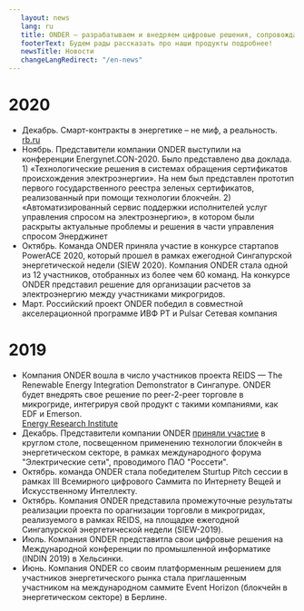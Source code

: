 ```yaml
---
   layout: news
   lang: ru
   title: ONDER — разрабатываем и внедряем цифровые решения, сопровождаем преобразования в энергетике промышленности
   footerText: Будем рады рассказать про наши продукты подробнее!
   newsTitle: Новости
   changeLangRedirect: "/en-news"
---
```


# 2020
- Декабрь. Смарт-контракты в энергетике – не миф, а реальность.   
  [rb.ru](https://rb.ru/news/onder-pulsar/)
- Ноябрь. Представители компании ONDER выступили на конференции Energynet.CON-2020. Было представлено два доклада. 1) «Технологические решения в системах обращения сертификатов происхождения электроэнергии». На нем был представлен прототип первого государственного реестра зеленых сертификатов, реализованный при помощи технологии блокчейн. 2) «Автоматизированный сервис поддержки исполнителей услуг управления спросом на электроэнергию», в котором были раскрыты актуальные проблемы и решения в части управления спросом Энерджинет
- Октябрь. Команда ONDER приняла участие в конкурсе стартапов PowerACE 2020, который прошел в рамках ежегодной Сингапурской энергетической недели (SIEW 2020). Компания ONDER стала одной из 12 участников, отобранных из более чем 60 команд. На конкурсе ONDER представил решение для организации расчетов за электроэнергию между участниками микрогридов.
- Март. Российский проект ONDER победил в совместной акселерационной программе ИВФ РТ и Pulsar Сетевая компания
  
   
# 2019
- Компания ONDER вошла в число участников проекта REIDS — The Renewable Energy Integration Demonstrator в Сингапуре. ONDER будет внедрять свое решение по peer-2-peer торговле в микрогриде, интегрируя свой продукт с такими компаниями, как EDF и Emerson.<br><a href="http://erian.ntu.edu.sg/REIDS/Pages/Partners.aspx" target="_blank">Energy Research Institute</a>
- Декабрь. Представители компании ONDER <a href="https://expoelectroseti.ru/">приняли участие</a> в круглом столе, посвещенном применению технологии блокчейн в энергетическом секторе, в рамках международного форума "Электрические сети", проводимого ПАО "Россети".
- Октябрь. команда ONDER стала победителем Sturtup Pitch сессии в рамках III Всемирного цифрового Саммита по Интернету Вещей и Искусственному Интеллекту.
- Октябрь. Компания ONDER представила промежуточные результаты реализации проекта по орагнизации торговли в микрогридах, реализуемого в рамках REIDS, на площадке ежегодной Сингапурской энергетической недели (SIEW-2019).
- Июль. Компания ONDER представитла свои цифровые решения на Международной конференции по промышленной информатике (INDIN 2019) в Хельсинки.
- Июнь. Компания ONDER со своим платформенным решением для участников энергетического рынка стала приглашенным участником на международном саммите Event Horizon (блокчейн в энергетическом секторе) в Берлине.
